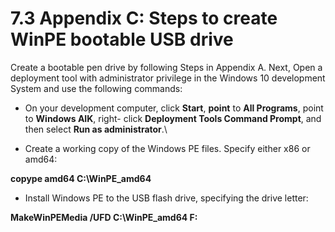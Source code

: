 # 7.3 Appendix C: Steps to create WinPE bootable USB drive

Create a bootable pen drive by following Steps in Appendix A. Next, Open a deployment tool with administrator privilege in the Windows 10 development System and use the following commands:

* On your development computer, click **Start**, **point** to **All Programs**, point to **Windows AIK**, right- click **Deployment Tools Command Prompt**, and then select **Run as administrator**.\

* Create a working copy of the Windows PE files. Specify either x86 or amd64:

&#x20;             **copype amd64 C:\WinPE\_amd64**

* Install Windows PE to the USB flash drive, specifying the drive letter:

&#x20;             **MakeWinPEMedia /UFD C:\WinPE\_amd64 F:**
